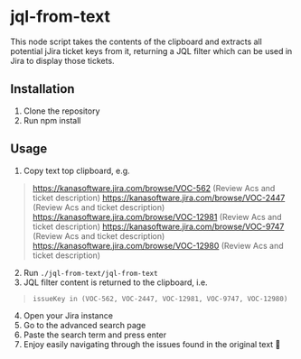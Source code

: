 # jql-from-text

This node script takes the contents of the clipboard and extracts all potential jJira ticket keys from it, returning a JQL filter which can be used in Jira to display those tickets.

## Installation

1. Clone the repository
1. Run npm install

## Usage

1. Copy text top clipboard, e.g.
> https://kanasoftware.jira.com/browse/VOC-562 (Review Acs and ticket description)
https://kanasoftware.jira.com/browse/VOC-2447 (Review Acs and ticket description)
https://kanasoftware.jira.com/browse/VOC-12981 (Review Acs and ticket description)
https://kanasoftware.jira.com/browse/VOC-9747 (Review Acs and ticket description)
https://kanasoftware.jira.com/browse/VOC-12980 (Review Acs and ticket description)
2. Run `./jql-from-text/jql-from-text`
3. JQL filter content is returned to the clipboard, i.e.

> `issueKey in (VOC-562, VOC-2447, VOC-12981, VOC-9747, VOC-12980)`

4. Open your Jira instance
4. Go to the advanced search page
4. Paste the search term and press enter
4. Enjoy easily navigating through the issues found in the original text 🙌
